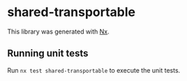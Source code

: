 # shared-transportable

This library was generated with [Nx](https://nx.dev).

## Running unit tests

Run `nx test shared-transportable` to execute the unit tests.
